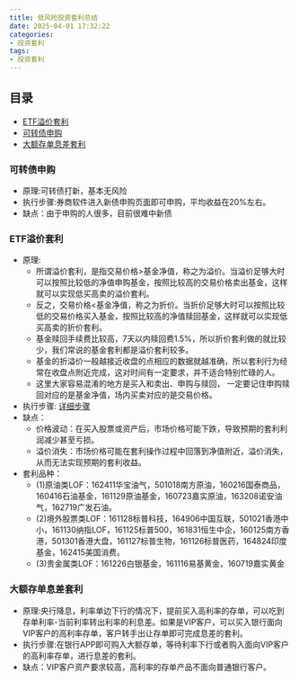 ```yaml
---
title: 低风险投资套利总结
date: 2025-04-01 17:32:22
categories: 
- 投资套利
tags:
- 投资套利
---
```


## 目录

- [ETF溢价套利](#ETF溢价套利)
- [可转债申购](#可转债申购)
- [大额存单息差套利](#大额存单息差套利)

### 可转债申购

- 原理:可转债打新，基本无风险
- 执行步骤:券商软件进入新债申购页面即可申购，平均收益在20%左右。
- 缺点：由于申购的人很多，目前很难中新债

### ETF溢价套利

- 原理:
  - 所谓溢价套利，是指交易价格>基金净值，称之为溢价。当溢价足够大时可以按照比较低的净值申购基金，按照比较高的交易价格卖出基金，这样就可以实现低买高卖的溢价套利。
  - 反之，交易价格<基金净值，称之为折价。当折价足够大时可以按照比较低的交易价格买入基金，按照比较高的净值赎回基金，这样就可以实现低买高卖的折价套利。
  - 基金赎回手续费比较高，7天以内赎回费1.5%，所以折价套利做的就比较少，我们常说的基金套利都是溢价套利较多。
  - 基金的折溢价一般越接近收盘的点相应的数据就越准确，所以套利行为经常在收盘点附近完成，这对时间有一定要求，并不适合特别忙碌的人。
  - 这里大家容易混淆的地方是买入和卖出、申购与赎回， 一定要记住申购赎回对应的是基金净值，场内买卖对应的是交易价格。
- 执行步骤: [详细步骤](https://mp.weixin.qq.com/s/g4WZwzjYtRTR2bpaCzKc_Q)
- 缺点：
  - 价格波动：在买入股票或资产后，市场价格可能下跌，导致预期的套利利润减少甚至亏损。
  - 溢价消失：市场价格可能在套利操作过程中回落到净值附近，溢价消失，从而无法实现预期的套利收益。
- 套利品种：
  - (1)原油类LOF：162411华宝油气，501018南方原油，160216国泰商品，160416石油基金，161129原油基金，160723嘉实原油，163208诺安油气，162719广发石油。
  - (2)境外股票类LOF：161128标普科技，164906中国互联，501021香港中小，161130纳指LOF，161125标普500，161831恒生中企，160125南方香港，501301香港大盘，161127标普生物，161126标普医药，164824印度基金，162415美国消费。
  - (3)贵金属类LOF：161226白银基金，161116易基黄金，160719嘉实黄金

### 大额存单息差套利

- 原理:央行降息，利率单边下行的情况下，提前买入高利率的存单，可以吃到 存单利率-当前利率转出利率的利息差。如果是VIP客户，可以买入银行面向VIP客户的高利率存单，客户转手出让存单即可完成息差的套利。
- 执行步骤:在银行APP即可购入大额存单，等待利率下行或者购入面向VIP客户的高利率存单，进行息差的套利。
- 缺点：VIP客户资产要求较高，高利率的存单产品不面向普通银行客户。
